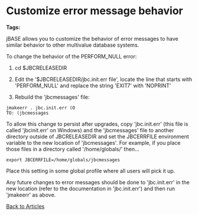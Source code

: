 # Customize error message behavior

<PageHeader />

**Tags:**
<badge text='error message' vertical='middle' />
<badge text='errmsgconfig' vertical='middle' />
<badge text='message' vertical='middle' />
<badge text='error' vertical='middle' />
<badge text='customize error message' vertical='middle' />

jBASE allows you to customize the behavior of error messages to have similar behavior to other multivalue database systems.

To change the behavior of the PERFORM\_NULL error:

1. cd $JBCRELEASEDIR

1. Edit the '$JBCRELEASEDIR/jbc.init.err file', locate the line that starts with 'PERFORM\_NULL' and replace the string 'EXIT7' with 'NOPRINT'

1. Rebuild the 'jbcmessages' file:

```
jmakeerr . jbc.init.err (O
TO: (jbcmessages
```

To allow this change to persist after upgrades, copy 'jbc.init.err' (this file is called 'jbcinit.err' on Windows) and the 'jbcmessages' file to another directory outside of JBCRELEASEDIR and set the JBCERRFILE environment variable to the new location of 'jbcmessages'. For example, if you place those files in a directory called '/home/globals/' then…

```
export JBCERRFILE=/home/globals/jbcmessages
```

Place this setting in some global profile where all users will pick it up.

Any future changes to error messages should be done to 'jbc.init.err' in the new location (refer to the documentation in 'jbc.init.err') and then run 'jmakeerr' as above.

[Back to Articles](./../README.md)

  
<PageFooter />
